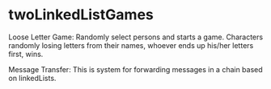 # twoLinkedListGames

Loose Letter Game: Randomly select persons and starts a game.
Characters randomly losing letters from their names,
whoever ends up his/her letters first, wins.

Message Transfer:
This is  system for forwarding messages in a chain based on linkedLists.
